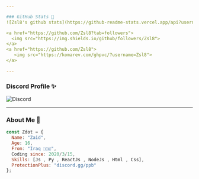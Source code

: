 ```yaml
---

### GitHub Stats 🌟
![Zsl8's github stats](https://github-readme-stats.vercel.app/api?username=Zsl8&count_private=true&show_icons=true&theme=radical)

<a href="https://github.com/Zsl8?tab=followers">
  <img src="https://img.shields.io/github/followers/Zsl8">
</a>
<a href="https://github.com/Zsl8">
   <img src="https://komarev.com/ghpvc/?username=Zsl8">
</a>

---
```


### Discord Profile ✨
![Discord](https://discord.c99.nl/widget/theme-1/306656522438443009.png)

---

### About Me 👤

```js
const Zdot = {
  Name: "Zaid",
  Age: 16,
  From: "Iraq 🇮🇶",
  Coding since: 2020/3/15,
  Skills: [Js , Py , ReactJs , NodeJs , Html , Css],
  ProtectionPlus: "discord.gg/ppb"
};
```
